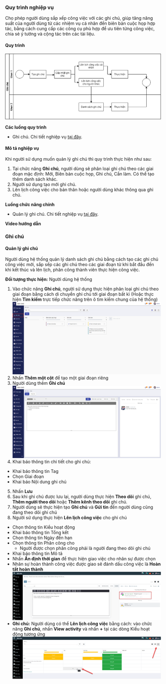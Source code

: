 ### Quy trình nghiệp vụ
Cho phép người dùng sắp xếp công việc với các ghi chú, giúp tăng năng suất của người dùng từ các nhiệm vụ cá nhân đến biên bản cuộc họp hợp tác, bằng cách cung cấp các công cụ phù hợp để ưu tiên từng công việc, chia sẻ ý tưởng và cộng tác trên các tài liệu.

#### Quy trình
![](picture/PIC_DW_GhiChu_QuyTrinh.png)

**Các luồng quy trình**
* Ghi chú. Chi tiết nghiệp vụ <u>[tại đây](#ghi-chú)</u>.

#### Mô tả nghiệp vụ

Khi người sử dụng muốn quản lý ghi chú thì quy trình thực hiện như sau:
1. Tại chức năng **Ghi chú**, người dùng sẽ phân loại ghi chú theo các giai đoạn mặc định: Mới, Biên bản cuộc họp, Ghi chú, Cần làm. Có thể tạo thêm danh sách khác.
2. Người sử dụng tạo mới ghi chú.
3. Lên lịch công việc cho bản thân hoặc người dùng khác thông qua ghi chú.

**Luồng chức năng chính**
* Quản lý ghi chú. Chi tiết nghiệp vụ <u>[tại đây](#quản-lý-ghi-chú)</u>.

**Video hướng dẫn**


### Ghi chú

#### Quản lý ghi chú 

Người dùng hệ thống quản lý danh sách ghi chú bằng cách tạo các ghi chú công việc mới, sắp sếp các ghi chú theo các giai đoạn từ khi bắt đầu đến khi kết thúc và lên lịch, phân công thành viên thực hiện công việc.

**Đối tượng thực hiện:** Người dùng hệ thống

1. Vào chức năng **Ghi chú**, người sử dụng thực hiện phân loại ghi chú theo giai đoạn bằng cách di chuyển ghi chú tới giai đoạn bất kì (Hoặc thực hiện **Tìm kiếm** trực tiếp chức năng trên ô tìm kiếm chung của hệ thống)
![](picture/PIC_DW_GhiChu-Menu.png)
2. Nhấn **Thêm một cột** để tạo một giai đoạn riêng
3. Người dùng thêm **Ghi chú** 
![](picture/PIC_DW_GhiChu-Tao.png)
4. Khai báo thông tin chi tiết cho ghi chú: 
* Khai báo thông tin Tag
* Chọn Giai đoạn
* Khai báo Nội dung ghi chú
5. Nhấn **Lưu**
6. Sau khi ghi chú được lưu lại, người dùng thực hiện **Theo dõi** ghi chú, **Thêm người theo dõi** hoặc **Thêm kênh theo dõi** ghi chú. 
7. Người dùng sẽ thực hiện tạo **Ghi chú** và **Gửi tin** đến người dùng cũng đang theo dõi ghi chú
8. Người sử dụng thực hiện **Lên lịch công việc** cho ghi chú
* Chọn thông tin Kiểu hoạt động
* Khai báo thông tin Tổng kết 
* Chọn thông tin Ngày đến hạn
* Chọn thông tin Phân công cho
    * Người được chọn phân công phải là người đang theo dõi ghi chú 
* Khai báo thông tin Mô tả 
* Nhấn **Ấn định thời gian** để thực hiện giao việc cho nhân sự được chọn 
* Nhân sự hoàn thành công việc được giao sẽ đánh dấu công việc là **Hoàn tất hoàn thành**
![](picture/PIC_DW_GhiChu-LenLichCV.png)
* **Ghi chú:** Người dùng có thể **Lên lịch công việc** bằng cách: vào chức năng **Ghi chú**, nhấn **View activity** và nhấn **+** tại các dòng Kiểu hoạt động tương ứng
![](picture/PIC_DW_GhiChu-ViewActivityLenLichCV.png)